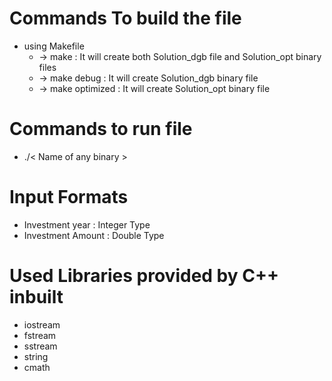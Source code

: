 # Commands To build the file
  * using Makefile
    * -> make : It will create both Solution_dgb file and Solution_opt binary files
    * -> make debug : It will create Solution_dgb binary file 
    * -> make optimized : It will create Solution_opt binary file 

# Commands to run file 
   * ./< Name of any binary > 

# Input Formats
   * Investment year : Integer Type
   * Investment Amount : Double Type

# Used Libraries provided by C++ inbuilt
   *  iostream
   *  fstream
   *  sstream
   *  string
   *  cmath

   